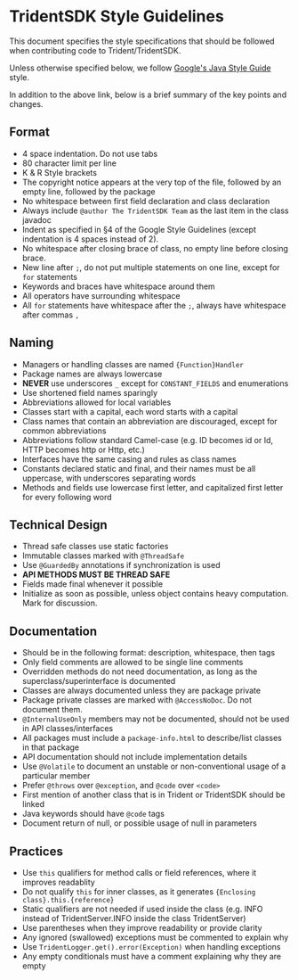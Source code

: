 TridentSDK Style Guidelines
====
This document specifies the style specifications that should be followed when contributing code to Trident/TridentSDK.

Unless otherwise specified below, we follow [Google's Java Style Guide](http://google-styleguide.googlecode.com/svn/trunk/javaguide.html) style.

In addition to the above link, below is a brief summary of the key points and changes.

## Format

- 4 space indentation. Do not use tabs
- 80 character limit per line
- K & R Style brackets
- The copyright notice appears at the very top of the file, followed by an empty line, followed by the package
- No whitespace between first field declaration and class declaration
- Always include ```@author The TridentSDK Team``` as the last item in the class javadoc
- Indent as specified in §4 of the Google Style Guidelines (except indentation is 4 spaces instead of 2).
- No whitespace after closing brace of class, no empty line before closing brace.
- New line after ```;```, do not put multiple statements on one line, except for ```for``` statements
- Keywords and braces have whitespace around them
- All operators have surrounding whitespace
- All ```for``` statements have whitespace after the ```;```, always have whitespace after commas ```,```

## Naming

- Managers or handling classes are named ```{Function}Handler```
- Package names are always lowercase
- **NEVER** use underscores ```_``` except for ```CONSTANT_FIELDS``` and enumerations
- Use shortened field names sparingly
- Abbreviations allowed for local variables
- Classes start with a capital, each word starts with a capital
- Class names that contain an abbreviation are discouraged, except for common abbreviations
- Abbreviations follow standard Camel-case (e.g. ID becomes id or Id, HTTP becomes http or Http, etc.)
- Interfaces have the same casing and rules as class names
- Constants declared static and final, and their names must be all uppercase, with underscores separating words
- Methods and fields use lowercase first letter, and capitalized first letter for every following word

## Technical Design

- Thread safe classes use static factories
- Immutable classes marked with ```@ThreadSafe```
- Use ```@GuardedBy``` annotations if synchronization is used
- **API METHODS MUST BE THREAD SAFE**
- Fields made final whenever it possible
- Initialize as soon as possible, unless object contains heavy computation. Mark for discussion.

## Documentation

- Should be in the following format: description, whitespace, then tags
- Only field comments are allowed to be single line comments
- Overridden methods do not need documentation, as long as the superclass/superinterface is documented
- Classes are always documented unless they are package private
- Package private classes are marked with ```@AccessNoDoc```. Do not document them.
- ```@InternalUseOnly``` members may not be documented, should not be used in API classes/interfaces
- All packages must include a ```package-info.html``` to describe/list classes in that package
- API documentation should not include implementation details
- Use ```@Volatile``` to document an unstable or non-conventional usage of a particular member
- Prefer ```@throws``` over ```@exception```, and ```@code``` over ```<code>```
- First mention of another class that is in Trident or TridentSDK should be linked
- Java keywords should have ```@code``` tags
- Document return of null, or possible usage of null in parameters

## Practices
- Use ```this``` qualifiers for method calls or field references, where it improves readablity
- Do not qualify ```this``` for inner classes, as it generates ```{Enclosing class}.this.{reference}```
- Static qualifiers are not needed if used inside the class (e.g. INFO instead of TridentServer.INFO inside the class TridentServer)
- Use parentheses when they improve readability or provide clarity
- Any ignored (swallowed) exceptions must be commented to explain why
- Use ```TridentLogger.get().error(Exception)``` when handling exceptions
- Any empty conditionals must have a comment explaining why they are empty
